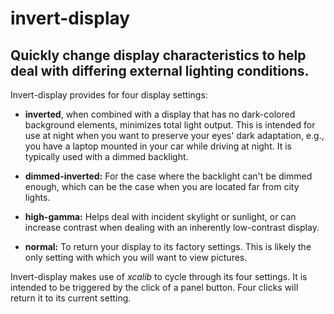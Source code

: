 # invert-display
## Quickly change display characteristics to help deal with differing external lighting conditions.

Invert-display provides for four display settings:

  * **inverted**, when combined with a display that has no dark-colored background elements, minimizes total light output.  This is intended for use at night when you want to preserve your eyes' dark adaptation, e.g., you have a laptop mounted in your car while driving at night.  It is typically used with a dimmed backlight.
  
  * **dimmed-inverted:**  For the case where the backlight can't be dimmed enough, which can be the case when you are located far from city lights.
  
  * **high-gamma:**  Helps deal with incident skylight or sunlight, or can increase contrast when dealing with an inherently low-contrast display.
  
  * **normal:**  To return your display to its factory settings.  This is likely the only setting with which you will want to view pictures.
  
Invert-display makes use of *xcalib* to cycle through its four settings.  It is intended to be triggered by the click of a panel button.  Four clicks will return it to its current setting.
